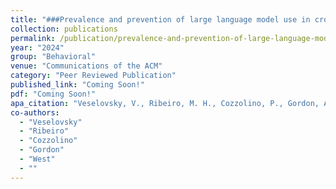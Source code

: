 ```yaml
---
title: "###Prevalence and prevention of large language model use in crowd work"
collection: publications
permalink: /publication/prevalence-and-prevention-of-large-language-model-use-in-crowd-work
year: "2024"
group: "Behavioral"
venue: "Communications of the ACM"
category: "Peer Reviewed Publication"
published_link: "Coming Soon!"
pdf: "Coming Soon!"
apa_citation: "Veselovsky, V., Ribeiro, M. H., Cozzolino, P., Gordon, A., Rothschild, D., & West, R. (2023). Prevalence and prevention of large language model use in crowd work. arXiv preprint arXiv:2310.15683."
co-authors:
  - "Veselovsky"
  - "Ribeiro"
  - "Cozzolino"
  - "Gordon"
  - "West"
  - ""
---
```

